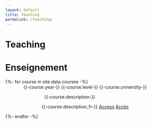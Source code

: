 ```yaml
---
layout: default
title: Teaching
permalink: /teaching/
---
```



<div class="row" id="blog-posts-container">
    <div class="col-lg-11 offset-md-1">
        <div class="card">
            <h1 class="card-title" lang='en'> Teaching </h1>
            <h1 class="card-title" lang='fr'> Enseignement </h1>
            {%- for course in site.data.courses -%}
            <div class="card">
                <div class="row" style="text-align: center">
                    <div class="col-lg-2" style="display: inline-block">
                        {{-course.year-}}
                    </div>
                    <div class="col-lg-3" style="display: inline-block">
                        {{-course.level-}}
                    </div>
                    <div class="col-lg-3" style="display: inline-block">
                        {{-course.university-}}
                    </div>
                    <div class="col-lg-3" style="display: inline-block">
                        <p lang='en'>{{-course.description-}}</p>
                        <p lang='fr'>{{-course.description_fr-}}</p>
                        <!--{% if site.fr %}
                        {{course.description_fr}}    
                        {% else %}
                        {{course.description}}
                        {% endif %}-->
                    </div>
                    <div class="col-lg-1" style="display: inline-block">
                        <a lang='en' href='{{course.url}}' rel="noopener noreferrer" target=_blank class="btn btn-dark btn-lg">Access</a>    
                        <a lang='fr' href='{{course.url}}' rel="noopener noreferrer" target=_blank class="btn btn-dark btn-lg">Accès</a>    
                    </div>
                </div>
            </div>
            {%- endfor -%}
        </div>
    </div>
</div>
